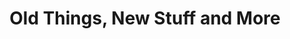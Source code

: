 ---
title: "Old Things, New Stuff and  More"
url: /ballston-spa/old-things-new-stuff-and-more/
shop: Antiquitäten
---
